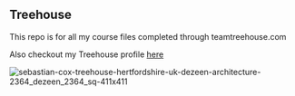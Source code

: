 ## Treehouse

This repo is for all my course files completed through teamtreehouse.com

Also checkout my Treehouse profile [here](https://teamtreehouse.com/jonhayjr)

![sebastian-cox-treehouse-hertfordshire-uk-dezeen-architecture-2364_dezeen_2364_sq-411x411](https://user-images.githubusercontent.com/33227538/122682696-de0fee00-d1af-11eb-99e5-8ec710176505.jpeg)
